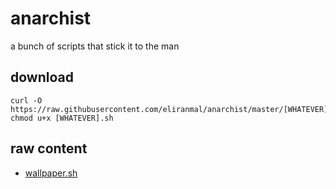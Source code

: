 # anarchist

a bunch of scripts that stick it to the man


## download

    curl -O https://raw.githubusercontent.com/eliranmal/anarchist/master/[WHATEVER].sh
    chmod u+x [WHATEVER].sh


## raw content

- [wallpaper.sh](https://raw.githubusercontent.com/eliranmal/anarchist/master/wallpaper.sh)
